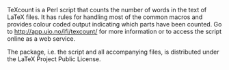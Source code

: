 TeXcount is a Perl script that counts the number of words in the  text of LaTeX
files. It has rules for handling most of the common macros and provides colour
coded output indicating which parts have  been counted. Go to
http://app.uio.no/ifi/texcount/ for more information or to access the script
online as a web service.

The package, i.e. the script and all accompanying files, is distributed under
the LaTeX Project Public License.